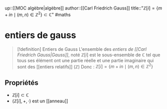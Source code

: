 up::[[MOC algèbre|algèbre]]
author::[[Carl Friedrich Gauss]]
title::"$\mathbb{Z}[i] = \{ m+in \mid (m, n) \in \mathbb{Z}^{2} \} \subset \mathbb{C}$"
#maths 
# entiers de gauss

> [!definition] Entiers de Gauss
> L'ensemble des _entiers de [[Carl Friedrich Gauss|Gauss]]_, noté $\mathbb{Z}[i]$ est le sous-ensemble de $\mathbb{C}$ tel que tous ses élément ont une partie réelle et une partie imaginaire qui sont des [[entiers relatifs]] ($\mathbb{Z}$)
> Donc : 
> $\mathbb{Z}[i] = \{ m+in \mid (m, n)\in \mathbb{Z}^{2} \}$

## Propriétés

 - $\mathbb{Z}[i] \subset \mathbb{C}$
 - $(\mathbb{Z}[i], +, \cdot)$ est un [[anneau]] 

